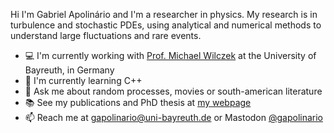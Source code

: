 Hi I'm Gabriel Apolinário and I'm a researcher in physics.
My research is in turbulence and stochastic PDEs, using analytical and numerical methods to understand
large fluctuations and rare events.

- 💻 I'm currently working with [Prof. Michael Wilczek][wilc] at the University of Bayreuth, in Germany
- 🌱 I'm currently learning C++
- 💬 Ask me about random processes, movies or south-american literature
- :books: See my publications and PhD thesis at [my webpage](https://gapolinario.github.io/)
- 📫 Reach me at gapolinario@uni-bayreuth.de or Mastodon [@gapolinario](https://mathstodon.xyz/@gapolinario)

[wilc]: https://www.wilczek.physik.uni-bayreuth.de/de/index.html
